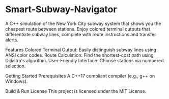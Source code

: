 # Smart-Subway-Navigator
A C++ simulation of the New York City subway system that shows you the cheapest route between stations. Enjoy colored terminal outputs that differentiate subway lines, complete with route instructions and transfer alerts.

Features
Colored Terminal Output: Easily distinguish subway lines using ANSI color codes.
Route Calculation: Find the shortest-cost path using Dijkstra's algorithm.
User-Friendly Interface: Choose stations via numbered selection.

Getting Started
Prerequisites
A C++17 compliant compiler (e.g., g++ on Windows).

Build & Run
License
This project is licensed under the MIT License.
